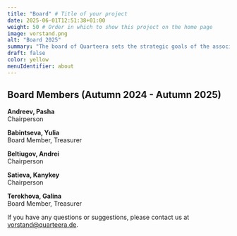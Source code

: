 ```yaml
---
title: "Board" # Title of your project
date: 2025-06-01T12:51:38+01:00
weight: 50 # Order in which to show this project on the home page
image: vorstand.png
alt: "Board 2025"
summary: "The board of Quarteera sets the strategic goals of the association, decides on priorities, and addresses personnel matters."
draft: false
color: yellow
menuIdentifier: about
---
```

## Board Members (Autumn 2024 - Autumn 2025)

**Andreev, Pasha**\
Chairperson

**Babintseva, Yulia**\
Board Member, Treasurer

**Beltiugov, Andrei**\
Chairperson

**Satieva, Kanykey**\
Chairperson

**Terekhova, Galina**\
Board Member, Treasurer

If you have any questions or suggestions, please contact us at [vorstand@quarteera.de](mailto:vorstand@quarteera.de).
